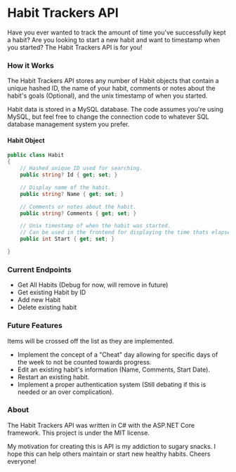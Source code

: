 # Habit Trackers API

Have you ever wanted to track the amount of time you've successfully kept a habit? Are you looking to start a new habit and want to timestamp when you started? The Habit Trackers API is for you!


### How it Works
The Habit Trackers API stores any number of Habit objects that contain a unique hashed ID, the name of your habit, comments or notes about the habit's goals (Optional), and the unix timestamp of when you started. 

Habit data is stored in a MySQL database. The code assumes you're using MySQL, but feel free to change the connection code to whatever SQL database management system you prefer.

#### Habit Object
```C#
public class Habit
{
    // Hashed unique ID used for searching.
    public string? Id { get; set; }

    // Display name of the habit.
    public string? Name { get; set; }

    // Comments or notes about the habit.
    public string? Comments { get; set; }

    // Unix timestamp of when the habit was started. 
    // Can be used in the frontend for displaying the time thats elapsed since starting the habit.
    public int Start { get; set; }

}
```


### Current Endpoints
- Get All Habits (Debug for now, will remove in future)
- Get existing Habit by ID
- Add new Habit
- Delete existing habit


### Future Features
Items will be crossed off the list as they are implemented.
- Implement the concept of a "Cheat" day allowing for specific days of the week to not be counted towards progress.
- Edit an existing habit's information (Name, Comments, Start Date).
- Restart an existing habit.
- Implement a proper authentication system (Still debating if this is needed or an over complication).


### About
The Habit Trackers API was written in C# with the ASP.NET Core framework. This project is under the MIT license.

My motivation for creating this is API is my addiction to sugary snacks. I hope this can help others maintain or start new healthy habits. Cheers everyone!